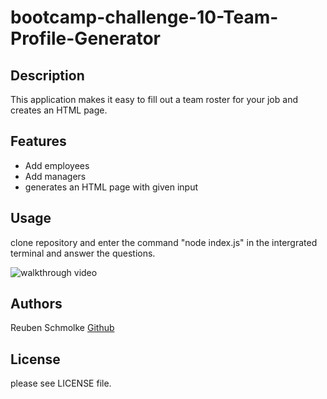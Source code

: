 # bootcamp-challenge-10-Team-Profile-Generator

## Description

This application makes it easy to fill out a team roster for your job and creates an HTML page.

## Features

- Add employees
- Add managers
- generates an HTML page with given input

## Usage

clone repository and enter the command "node index.js" in the intergrated terminal and answer the questions.

<img
src="./assets/walkthrough.mp4"
alt="walkthrough video"
style="display: inline-block; margin: 0 auto;">

## Authors

Reuben Schmolke [Github](https://github.com/RoobyDoobster)

## License

please see LICENSE file.